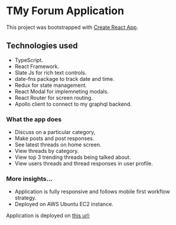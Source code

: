 # TMy Forum Application <Client-Side> 

This project was bootstrapped with [Create React App](https://github.com/facebook/create-react-app).

## Technologies used

- TypeScript.
- React Framework.
- Slate Js for rich text controls.
- date-fns package to track date and time.
- Redux for state management.
- React Modal for implemneting modals.
- React Router for screen routing.
- Apollo client to connect to my graphql backend.

### What the app does

- Discuss on a particular category,
- Make posts and post responses.
- See latest threads on home screen.
- View threads by category.
- View top 3 trending threads being talked about.
- View users threads and thread responses in user profile.

### More insights...

- Application is fully responsive and follows mobile first workflow strategy.
- Deployed on AWS Ubuntu EC2 instance.

Application is deployed on [this url](http://54.84.221.246);
